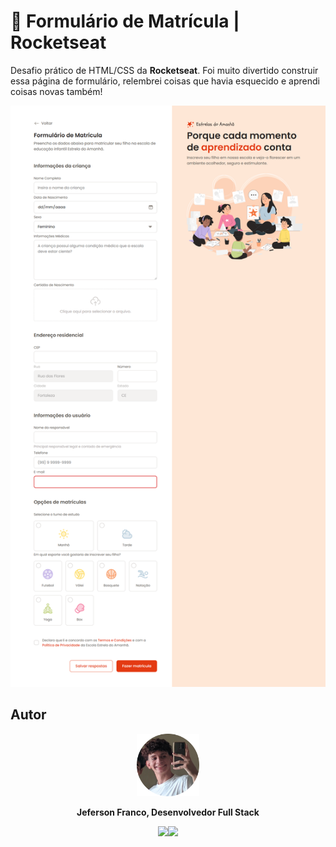 ﻿# 📄 Formulário de Matrícula | Rocketseat

Desafio prático de HTML/CSS da **Rocketseat**. Foi muito divertido construir essa página de formulário, relembrei coisas que havia esquecido e aprendi coisas novas também!

<div align = "center">
<img src='./assets/github/full-page.png'>
</div>

## Autor

<div align = center>
 <img src='./assets/github/fotominhacircle.png' style = "width: 100px;">
 <p> <b> Jeferson Franco, Desenvolvedor Full Stack </b> </p> 
 <a style = "text-decoration: none;" href = "https://github.com/jefolidev"><img src = "https://skillicons.dev/icons?i=linkedin" style = "width: 20px;"></a><a style = "text-decoration: none;" href = "https://www.linkedin.com/in/jeferson-franco-1349062b0/"><img src = "https://skillicons.dev/icons?i=github&theme=light" style = "width: 20px;"></a>
</div>
